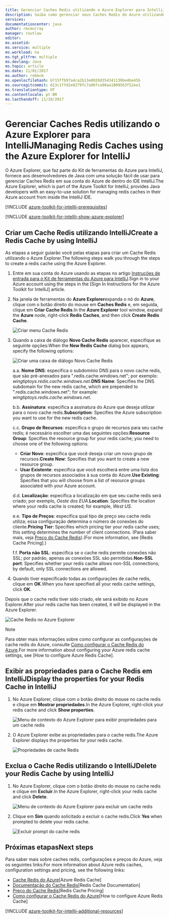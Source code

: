 ```yaml
---
title: Gerenciar Caches Redis utilizando o Azure Explorer para IntelliJ
description: Saiba como gerenciar seus Caches Redis do Azure utilizando o Azure Explorer para IntelliJ.
services: 
documentationcenter: java
author: rmcmurray
manager: routlaw
editor: 
ms.assetid: 
ms.service: multiple
ms.workload: na
ms.tgt_pltfrm: multiple
ms.devlang: Java
ms.topic: article
ms.date: 11/01/2017
ms.author: robmcm
ms.openlocfilehash: b715ffb97a4ca2b13e8020d354341139be4be45b
ms.sourcegitcommit: 613c1ffd2e0279fc7a96fca98aa1809563f52ee1
ms.translationtype: HT
ms.contentlocale: pt-BR
ms.lasthandoff: 11/18/2017
---
```

# <a name="managing-redis-caches-using-the-azure-explorer-for-intellij"></a><span data-ttu-id="a65e9-103">Gerenciar Caches Redis utilizando o Azure Explorer para IntelliJ</span><span class="sxs-lookup"><span data-stu-id="a65e9-103">Managing Redis Caches using the Azure Explorer for IntelliJ</span></span>

<span data-ttu-id="a65e9-104">O Azure Explorer, que faz parte do Kit de ferramentas do Azure para IntelliJ, fornece aos desenvolvedores de Java com uma solução fácil de usar para gerenciar Caches Redis em sua conta do Azure de dentro do IDE IntelliJ.</span><span class="sxs-lookup"><span data-stu-id="a65e9-104">The Azure Explorer, which is part of the Azure Toolkit for IntelliJ, provides Java developers with an easy-to-use solution for managing redis caches in their Azure account from inside the IntelliJ IDE.</span></span>

[!INCLUDE [azure-toolkit-for-intellij-prerequisites](../includes/azure-toolkit-for-intellij-prerequisites.md)]

[!INCLUDE [azure-toolkit-for-intellij-show-azure-explorer](../includes/azure-toolkit-for-intellij-show-azure-explorer.md)]

## <a name="create-a-redis-cache-by-using-intellij"></a><span data-ttu-id="a65e9-105">Criar um Cache Redis utilizando IntelliJ</span><span class="sxs-lookup"><span data-stu-id="a65e9-105">Create a Redis Cache by using IntelliJ</span></span>

<span data-ttu-id="a65e9-106">As etapas a seguir guiarão você pelas etapas para criar um Cache Redis utilizando o Azure Explorer.</span><span class="sxs-lookup"><span data-stu-id="a65e9-106">The following steps walk you through the steps to create a redis cache using the Azure Explorer.</span></span>

1. <span data-ttu-id="a65e9-107">Entre em sua conta do Azure usando as etapas no artigo [Instruções de entrada para o Kit de ferramentas do Azure para IntelliJ].</span><span class="sxs-lookup"><span data-stu-id="a65e9-107">Sign in to your Azure account using the steps in the [Sign In Instructions for the Azure Toolkit for IntelliJ] article.</span></span>

1. <span data-ttu-id="a65e9-108">Na janela de ferramentas do **Azure Explorer**expanda o nó do **Azure**, clique com o botão direito do mouse em **Caches Redis** e, em seguida, clique em **Criar Cache Redis**.</span><span class="sxs-lookup"><span data-stu-id="a65e9-108">In the **Azure Explorer** tool window, expand the **Azure** node, right-click **Redis Caches**, and then click **Create Redis Cache**.</span></span>

   ![Criar menu Cache Redis][CR01]

1. <span data-ttu-id="a65e9-110">Quando a caixa de diálogo **Novo Cache Redis** aparecer, especifique as seguinte opções:</span><span class="sxs-lookup"><span data-stu-id="a65e9-110">When the **New Redis Cache** dialog box appears, specify the following options:</span></span>

   ![Criar uma caixa de diálogo Novo Cache Redis][CR02]

   <span data-ttu-id="a65e9-112">a.</span><span class="sxs-lookup"><span data-stu-id="a65e9-112">a.</span></span> <span data-ttu-id="a65e9-113">**Nome DNS**: especifica o subdomínio DNS para o novo cache redis, que são pré-anexados para ".redis.cache.windows.net"; por exemplo: *wingtiptoys.redis.cache.windows.net*.</span><span class="sxs-lookup"><span data-stu-id="a65e9-113">**DNS Name**: Specifies the DNS subdomain for the new redis cache, which are prepended to ".redis.cache.windows.net"; for example: *wingtiptoys.redis.cache.windows.net*.</span></span>

   <span data-ttu-id="a65e9-114">b.</span><span class="sxs-lookup"><span data-stu-id="a65e9-114">b.</span></span> <span data-ttu-id="a65e9-115">**Assinatura**: especifica a assinatura do Azure que deseja utilizar para o novo cache redis.</span><span class="sxs-lookup"><span data-stu-id="a65e9-115">**Subscription**: Specifies the Azure subscription you want to use for the new redis cache.</span></span>

   <span data-ttu-id="a65e9-116">c.</span><span class="sxs-lookup"><span data-stu-id="a65e9-116">c.</span></span> <span data-ttu-id="a65e9-117">**Grupo de Recursos**: especifica o grupo de recursos para seu cache redis; é necessário escolher uma das seguintes opções:</span><span class="sxs-lookup"><span data-stu-id="a65e9-117">**Resource Group**: Specifies the resource group for your redis cache; you need to choose one of the following options:</span></span> 
      * <span data-ttu-id="a65e9-118">**Criar Novo**: especifica que você deseja criar um novo grupo de recursos.</span><span class="sxs-lookup"><span data-stu-id="a65e9-118">**Create New**: Specifies that you want to create a new resource group.</span></span> 
      * <span data-ttu-id="a65e9-119">**Usar Existente**: especifica que você escolherá entre uma lista dos grupos de recursos associados à sua conta do Azure.</span><span class="sxs-lookup"><span data-stu-id="a65e9-119">**Use Existing**: Specifies that you will choose from a list of resource groups associated with your Azure account.</span></span> 

   <span data-ttu-id="a65e9-120">d.</span><span class="sxs-lookup"><span data-stu-id="a65e9-120">d.</span></span> <span data-ttu-id="a65e9-121">**Localização**: especifica a localização em que seu cache redis será criado; por exemplo, *Oeste dos EUA*.</span><span class="sxs-lookup"><span data-stu-id="a65e9-121">**Location**: Specifies the location where your redis cache is created; for example, *West US*.</span></span>

   <span data-ttu-id="a65e9-122">e.</span><span class="sxs-lookup"><span data-stu-id="a65e9-122">e.</span></span> <span data-ttu-id="a65e9-123">**Tipo de Preços**: especifica qual tipo de preço seu cache redis utiliza; essa configuração determina o número de conexões do cliente.</span><span class="sxs-lookup"><span data-stu-id="a65e9-123">**Pricing Tier**: Specifies which pricing tier your redis cache uses; this setting determines the number of client connections.</span></span> <span data-ttu-id="a65e9-124">(Para saber mais, veja [Preço do Cache Redis]).</span><span class="sxs-lookup"><span data-stu-id="a65e9-124">(For more information, see [Redis Cache Pricing].)</span></span>

   <span data-ttu-id="a65e9-125">f.</span><span class="sxs-lookup"><span data-stu-id="a65e9-125">f.</span></span> <span data-ttu-id="a65e9-126">**Porta não SSL**: especifica se o cache redis permite conexões não SSL; por padrão, apenas as conexões SSL são permitidas.</span><span class="sxs-lookup"><span data-stu-id="a65e9-126">**Non-SSL port**: Specifies whether your redis cache allows non-SSL connections; by default, only SSL connections are allowed.</span></span>

1. <span data-ttu-id="a65e9-127">Quando tiver especificado todas as configurações de cache redis, clique em **OK**.</span><span class="sxs-lookup"><span data-stu-id="a65e9-127">When you have specified all your redis cache settings, click **OK**.</span></span>

<span data-ttu-id="a65e9-128">Depois que o cache redis tiver sido criado, ele será exibido no Azure Explorer.</span><span class="sxs-lookup"><span data-stu-id="a65e9-128">After your redis cache has been created, it will be displayed in the Azure Explorer.</span></span>

   ![Cache Redis no Azure Explorer][CR03]

> [!NOTE]
>
> <span data-ttu-id="a65e9-130">Para obter mais informações sobre como configurar as configurações de cache redis do Azure, consulte [Como configurar o Cache Redis do Azure].</span><span class="sxs-lookup"><span data-stu-id="a65e9-130">For more information about configuring your Azure redis cache settings, see [How to configure Azure Redis Cache].</span></span>
>

## <a name="display-the-properties-for-your-redis-cache-in-intellij"></a><span data-ttu-id="a65e9-131">Exibir as propriedades para o Cache Redis em IntelliJ</span><span class="sxs-lookup"><span data-stu-id="a65e9-131">Display the properties for your Redis Cache in IntelliJ</span></span>

1. <span data-ttu-id="a65e9-132">No Azure Explorer, clique com o botão direito do mouse no cache redis e clique em **Mostrar propriedades**.</span><span class="sxs-lookup"><span data-stu-id="a65e9-132">In the Azure Explorer, right-click your redis cache and click **Show properties**.</span></span>

   ![Menu de contexto do Azure Explorer para exibir propriedades para um cache redis][SP01]

1. <span data-ttu-id="a65e9-134">O Azure Explorer exibe as propriedades para o cache redis.</span><span class="sxs-lookup"><span data-stu-id="a65e9-134">The Azure Explorer displays the properties for your redis cache.</span></span>

   ![Propriedades de cache Redis][SP02]

## <a name="delete-your-redis-cache-by-using-intellij"></a><span data-ttu-id="a65e9-136">Exclua o Cache Redis utilizando o IntelliJ</span><span class="sxs-lookup"><span data-stu-id="a65e9-136">Delete your Redis Cache by using IntelliJ</span></span>

1. <span data-ttu-id="a65e9-137">No Azure Explorer, clique com o botão direito do mouse no cache redis e clique em **Excluir**.</span><span class="sxs-lookup"><span data-stu-id="a65e9-137">In the Azure Explorer, right-click your redis cache and click **Delete**.</span></span>

   ![Menu de contexto do Azure Explorer para excluir um cache redis][DE01]

1. <span data-ttu-id="a65e9-139">Clique em **Sim** quando solicitado a excluir o cache redis.</span><span class="sxs-lookup"><span data-stu-id="a65e9-139">Click **Yes** when prompted to delete your redis cache.</span></span>

   ![Excluir prompt do cache redis][DE02]

## <a name="next-steps"></a><span data-ttu-id="a65e9-141">Próximas etapas</span><span class="sxs-lookup"><span data-stu-id="a65e9-141">Next steps</span></span>

<span data-ttu-id="a65e9-142">Para saber mais sobre caches redis, configurações e preços do Azure, veja os seguintes links:</span><span class="sxs-lookup"><span data-stu-id="a65e9-142">For more information about Azure redis caches, configuration settings and pricing, see the following links:</span></span>

* <span data-ttu-id="a65e9-143">[Cache Redis do Azure]</span><span class="sxs-lookup"><span data-stu-id="a65e9-143">[Azure Redis Cache]</span></span>
* <span data-ttu-id="a65e9-144">[Documentação do Cache Redis]</span><span class="sxs-lookup"><span data-stu-id="a65e9-144">[Redis Cache Documentation]</span></span>
* <span data-ttu-id="a65e9-145">[Preço do Cache Redis]</span><span class="sxs-lookup"><span data-stu-id="a65e9-145">[Redis Cache Pricing]</span></span>
* <span data-ttu-id="a65e9-146">[Como configurar o Cache Redis do Azure]</span><span class="sxs-lookup"><span data-stu-id="a65e9-146">[How to configure Azure Redis Cache]</span></span>

[!INCLUDE [azure-toolkit-for-intellij-additional-resources](../includes/azure-toolkit-for-intellij-additional-resources.md)]

<!-- URL List -->

[Preço do Cache Redis]: https://azure.microsoft.com/pricing/details/cache/
[Cache Redis do Azure]: https://azure.microsoft.com/services/cache/
[Documentação do Cache Redis]: /azure/redis-cache
[Como configurar o Cache Redis do Azure]: /azure/redis-cache/cache-configure
[Instruções de entrada para o Kit de ferramentas do Azure para IntelliJ]: ./azure-toolkit-for-intellij-sign-in-instructions.md

<!-- IMG List -->

[CR01]: media/azure-toolkit-for-intellij-managing-redis-caches-using-azure-explorer/CR01.png
[CR02]: media/azure-toolkit-for-intellij-managing-redis-caches-using-azure-explorer/CR02.png
[CR03]: media/azure-toolkit-for-intellij-managing-redis-caches-using-azure-explorer/CR03.png

[SP01]: media/azure-toolkit-for-intellij-managing-redis-caches-using-azure-explorer/SP01.png
[SP02]: media/azure-toolkit-for-intellij-managing-redis-caches-using-azure-explorer/SP02.png

[DE01]: media/azure-toolkit-for-intellij-managing-redis-caches-using-azure-explorer/DE01.png
[DE02]: media/azure-toolkit-for-intellij-managing-redis-caches-using-azure-explorer/DE02.png

